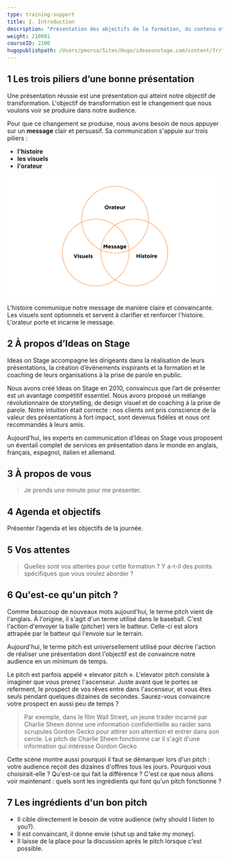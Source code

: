 ```yaml
---
type: training-support
title: I. Introduction
description: "Présentation des objectifs de la formation, du contenu et des participants."
weight: 210001
courseID: 2100
hugopublishpath: /Users/pmorsa/Sites/Hugo/ideasonstage.com/content/fr/formations-prise-de-parole-en-public/supports/pitch/01-introduction/index.md
---
```



## 1 Les trois piliers d’une bonne présentation

Une présentation réussie est une présentation qui atteint notre objectif de transformation. L'objectif de transformation est le changement que nous voulons voir se produire dans notre audience.

Pour que ce changement se produise, nous avons besoin de nous appuyer sur un **message** clair et persuasif. Sa communication s'appuie sur trois piliers :

- **l'histoire**
- **les visuels**
- **l'orateur**

![Three Circles](_elements/trois-piliers.svg)

L'histoire communique notre message de manière claire et convaincante. Les visuels sont optionnels et servent à clarifier et renforcer l'histoire. L'orateur porte et incarne le message.



## 2 À propos d’Ideas on Stage

Ideas on Stage accompagne les dirigeants dans la réalisation de leurs présentations, la création d’événements inspirants et la formation et le coaching de leurs organisations à la prise de parole en public.

Nous avons créé Ideas on Stage en 2010, convaincus que l’art de présenter est un avantage compétitif essentiel. Nous avons proposé un mélange révolutionnaire de storytelling, de design visuel et de coaching à la prise de parole. Notre intuition était correcte : nos clients ont pris conscience de la valeur des présentations à fort impact, sont devenus fidèles et nous ont recommandés à leurs amis.

Aujourd’hui, les experts en communication d’Ideas on Stage vous proposent un éventail complet de services en présentation dans le monde en anglais, français, espagnol, italien et allemand.



## 3 À propos de vous

> Je prends une minute pour me présenter.


## 4 Agenda et objectifs

Présenter l’agenda et les objectifs de la journée.


## 5 Vos attentes

> Quelles sont vos attentes pour cette formation ? Y a-t-il des points spécifiques que vous voulez aborder ?


## 6 Qu'est-ce qu'un pitch ?

Comme beaucoup de nouveaux mots aujourd'hui, le terme pitch vient de l'anglais. À l'origine, il s'agit d'un terme utilisé dans le baseball. C'est l'action d'envoyer la balle (pitcher) vers le batteur. Celle-ci est alors attrapée par le batteur qui l'envoie sur le terrain.

Aujourd'hui, le terme pitch est universellement utilisé pour décrire l'action de réaliser une présentation dont l'objectif est de convaincre notre audience en un minimum de temps. 

Le pitch est parfois appelé « elevator pitch ». L'elevator pitch consiste à imaginer que vous prenez l'ascenseur. Juste avant que le portes se referment, le prospect de vos rêves entre dans l'ascenseur, et vous êtes seuls pendant quelques dizaines de secondes. Saurez-vous convaincre votre prospect en aussi peu de temps ? 

> Par exemple, dans le film Wall Street, un jeune trader incarné par Charlie Sheen donne une information confidentielle au raider sans scrupules Gordon Gecko pour attirer son attention et entrer dans son cercle. Le pitch de Charlie Sheen fonctionne car il s'agit d'une information qui intéresse Gordon Gecko 

Cette scène montre aussi pourquoi il faut se démarquer lors d'un pitch : votre audience reçoit des dizaines d'offres tous les jours. Pourquoi vous choisirait-elle ? Qu'est-ce qui fait la différence ? C'est ce que nous allons voir maintenant : quels sont les ingrédients qui font qu'un pitch fonctionne ?


## 7 Les ingrédients d'un bon pitch

- Il cible directement le besoin de votre audience (why should I listen to you?).
- Il est convaincant, il donne envie (shut up and take my money).
- Il laisse de la place pour la discussion après le pitch lorsque c'est possible.


